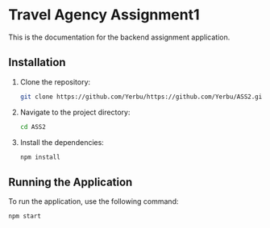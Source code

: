 # Travel Agency Assignment1

This is the documentation for the backend assignment application.

## Installation

1. Clone the repository:

    ```bash
    git clone https://github.com/Yerbu/https://github.com/Yerbu/ASS2.git
    ```

2. Navigate to the project directory:

    ```bash
    cd ASS2
    ```

3. Install the dependencies:

    ```bash
    npm install
    ```

## Running the Application

To run the application, use the following command:

```bash
npm start
